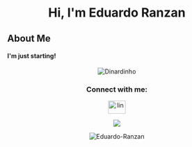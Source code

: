 <h1 align="center">Hi, I'm Eduardo Ranzan</h1>

## About Me
#### I'm just starting!

<!--SVG BOTTOM-->
<p align="center"> <img src="https://pa1.aminoapps.com/6573/48c6176e3972bd844869ce0a5ad027e088877de3_hq.gif" alt="Dinardinho" /></p> 

<!--Contatos-->
<h3 align="center">Connect with me:</h3>
<p align="center">
<a href="https://www.linkedin.com/in/eduardo-ranzan-ferreira-b75025294/" target="_blank">
  <img align="center" src="https://raw.githubusercontent.com/rahuldkjain/github-profile-readme-generator/master/src/images/icons/Social/linked-in-alt.svg" alt="lin" height="30" width="40" />
</a>
</p> 

<!--Email-->
<p align="center">
<img src="https://img.shields.io/badge/-ranzaneduardo03@gmail.com-556DB3?style=flat-square&logo=gmail&logoColor=EA4335"/>
</p>

<!--SVG BOTTOM-->
<p align="center"> <img src="https://raw.githubusercontent.com/mayhemantt/mayhemantt/Update/svg/Bottom.svg" alt="Eduardo-Ranzan" /></p> 
